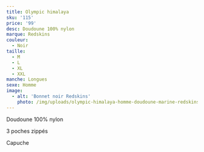 ```yaml
---
title: Olympic himalaya
sku: '115'
price: '99'
desc: Doudoune 100% nylon
marque: Redskins
couleur:
  - Noir
taille:
  - M
  - L
  - XL
  - XXL
manche: Longues
sexe: Homme
image:
  - alt: 'Bonnet noir Redskins'
    photo: /img/uploads/olympic-himalaya-homme-doudoune-marine-redskins.jpg
---
```

Doudoune 100% nylon

3 poches zippés

Capuche

